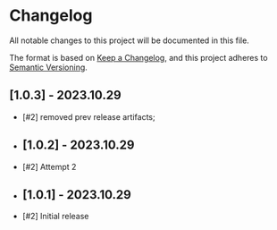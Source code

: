 # Changelog

All notable changes to this project will be documented in this file.

The format is based on [Keep a Changelog](https://keepachangelog.com/en/1.0.0/),
and this project adheres to [Semantic Versioning](https://semver.org/spec/v2.0.0.html).

## [1.0.3] - 2023.10.29

- [#2] removed prev release artifacts;

- ## [1.0.2] - 2023.10.29

- [#2] Attempt 2 

- ## [1.0.1] - 2023.10.29

- [#2] Initial release
